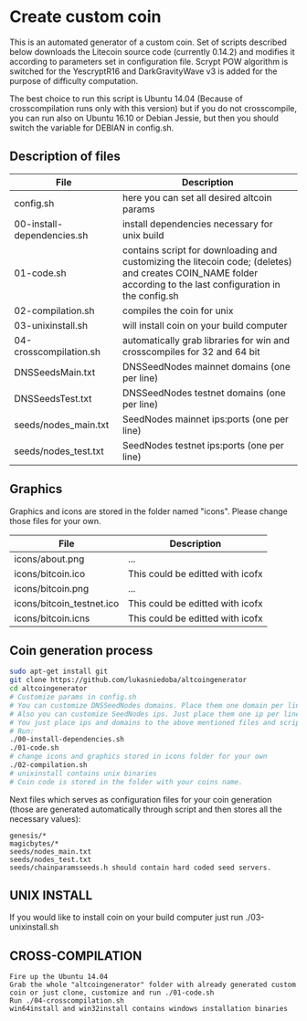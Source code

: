 Create custom coin
====================

This is an automated generator of a custom coin. Set of scripts described below downloads the Litecoin source code (currently 0.14.2) and modifies it according to parameters set in configuration file. Scrypt POW algorithm is switched for the YescryptR16 and DarkGravityWave v3 is added for the purpose of difficulty computation.

The best choice to run this script is Ubuntu 14.04 (Because of crosscompilation runs only with this version) but if you do not crosscompile, you can run also on Ubuntu 16.10 or Debian Jessie, but then you should switch the variable for DEBIAN in config.sh.

Description of files
---------------------

File                          | Description
------------------------------|------------------
config.sh                     | here you can set all desired altcoin params
00-install-dependencies.sh    | install dependencies necessary for unix build
01-code.sh                    | contains script for downloading and customizing the litecoin code; (deletes) and creates COIN_NAME folder according to the last configuration in the config.sh
02-compilation.sh             | compiles the coin for unix
03-unixinstall.sh             | will install coin on your build computer
04-crosscompilation.sh        | automatically grab libraries for win and crosscompiles for 32 and 64 bit
DNSSeedsMain.txt              | DNSSeedNodes mainnet domains (one per line)
DNSSeedsTest.txt              | DNSSeedNodes testnet domains (one per line)
seeds/nodes_main.txt          | SeedNodes mainnet ips:ports (one per line)
seeds/nodes_test.txt          | SeedNodes testnet ips:ports (one per line)

Graphics
---------------------

Graphics and icons are stored in the folder named "icons". Please change those files for your own.

File                                   | Description
---------------------------------------|------------------
icons/about.png                        | ...
icons/bitcoin.ico                      | This could be editted with icofx
icons/bitcoin.png                      | ...
icons/bitcoin_testnet.ico              | This could be editted with icofx
icons/bitcoin.icns                     | This could be editted with icofx

Coin generation process
---------------------

```bash
sudo apt-get install git  
git clone https://github.com/lukasniedoba/altcoingenerator
cd altcoingenerator
# Customize params in config.sh
# You can customize DNSSeedNodes domains. Place them one domain per line to the DNSSeedsMain.txt file for main net and to the DNSSeedsTest.txt for testnet.
# Also you can customize SeedNodes ips. Just place them one ip per line to the seeds/nodes_main.txt file for main net and to the seeds/nodes_test.txt for testnet
# You just place ips and domains to the above mentioned files and script automatically generate the code
# Run:
./00-install-dependencies.sh
./01-code.sh
# change icons and graphics stored in icons folder for your own
./02-compilation.sh
# unixinstall contains unix binaries
# Coin code is stored in the folder with your coins name.
```

Next files which serves as configuration files for your coin generation (those are generated automatically through script and then stores all the necessary values):

	genesis/*
	magicbytes/*
	seeds/nodes_main.txt
	seeds/nodes_test.txt
	seeds/chainparamsseeds.h should contain hard coded seed servers.

UNIX INSTALL
---------------------

If you would like to install coin on your build computer just run ./03-unixinstall.sh

CROSS-COMPILATION
---------------------

	Fire up the Ubuntu 14.04
	Grab the whole "altcoingenerator" folder with already generated custom coin or just clone, customize and run ./01-code.sh
	Run ./04-crosscompilation.sh
	win64install and win32install contains windows installation binaries
